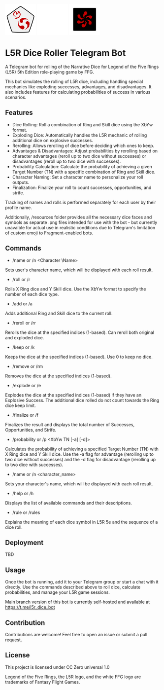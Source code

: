 ![Explosive success!](/resources/skill_exp_str.png "Explosive success") ![Five Rings!](/resources/l5r_logo.png "Five Rings") ![Full of opportunity!](/resources/ring_opp.png "Opportunity")

# L5R Dice Roller Telegram Bot

A Telegram bot for rolling of the Narrative Dice for Legend of the Five Rings (L5R) 5th Edition role-playing game by FFG. 

This bot simulates the rolling of L5R dice, including handling special mechanics like exploding successes, advantages, and disadvantages. It also includes features for calculating probabilities of success in various scenarios.

## Features

- Dice Rolling: Roll a combination of Ring and Skill dice using the XbYw format.
- Exploding Dice: Automatically handles the L5R mechanic of rolling additional dice on explosive successes.
- Rerolling: Allows rerolling of dice before deciding which ones to keep.
- Advantages & Disadvantages: Adjust probabilities by rerolling based on character advantages (reroll up to two dice without successes) or disadvantages (reroll up to two dice with successes).
- Probability Calculation: Calculate the probability of achieving a given Target Number (TN) with a specific combination of Ring and Skill dice.
- Character Naming: Set a character name to personalize your roll outputs.
- Finalization: Finalize your roll to count successes, opportunities, and strife.

Tracking of names and rolls is performed separately for each user by their profile name.

Additionally, /resources folder provides all the necessary dice faces and symbols as separate .png files intended for use with the bot - but currently unavaible for actual use in realistic conditions due to Telegram's limitation of custom emoji to Fragment-enabled bots.

## Commands

+ /name or /n <Character \Name>

Sets user's character name, which will be displayed with each roll result.

+ /roll or /r <XbYw>

Rolls X Ring dice and Y Skill dice. Use the XbYw format to specify the number of each dice type.

+ /add or /a <XbYw>

Adds additional Ring and Skill dice to the current roll.

+ /reroll or /rr <indices>

Rerolls the dice at the specified indices (1-based). Can reroll both original and exploded dice.

+ /keep or /k <indices>

Keeps the dice at the specified indices (1-based). Use 0 to keep no dice.

+ /remove or /rm <indices>

Removes the dice at the specified indices (1-based).

+ /explode or /e <indices>

Explodes the dice at the specified indices (1-based) if they have an Explosive Success. The additional dice rolled do not count towards the Ring dice keep limit.

+ /finalize or /f
  
Finalizes the result and displays the total number of Successes, Opportunities, and Strife.

+ /probability or /p <XbYw TN [-a] [-d]>
  
Calculates the probability of achieving a specified Target Number (TN) with X Ring dice and Y Skill dice. Use the -a flag for advantage (rerolling up to two dice without successes) and the -d flag for disadvantage (rerolling up to two dice with successes).

+ /name or /n <character_name>

Sets your character's name, which will be displayed with each roll result.

+ /help or /h
  
Displays the list of available commands and their descriptions.

+ /rule or /rules

Explains the meaning of each dice symbol in L5R 5e and the sequence of a dice roll.

## Deployment

TBD

## Usage

Once the bot is running, add it to your Telegram group or start a chat with it directly. Use the commands described above to roll dice, calculate probabilities, and manage your L5R game sessions.

Main branch version of this bot is currently self-hosted and available at https://t.me/l5r_dice_bot

## Contribution

Contributions are welcome! Feel free to open an issue or submit a pull request.

## License

This project is licensed under CC Zero universal 1.0

Legend of the Five Rings, the L5R logo, and the white FFG logo are trademarks of Fantasy Flight Games.
